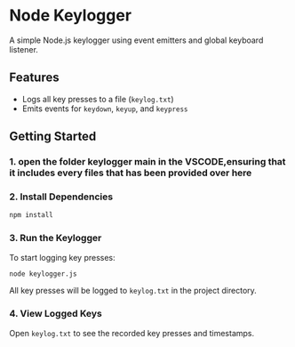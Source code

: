 # Node Keylogger

A simple Node.js keylogger using event emitters and global keyboard listener.

## Features

- Logs all key presses to a file (`keylog.txt`)
- Emits events for `keydown`, `keyup`, and `keypress`

## Getting Started

### 1. open the folder keylogger main in the VSCODE,ensuring that it includes every files that has been provided over here


### 2. Install Dependencies

```sh
npm install
```

### 3. Run the Keylogger

To start logging key presses:

```sh
node keylogger.js
```

All key presses will be logged to `keylog.txt` in the project directory.

### 4. View Logged Keys

Open `keylog.txt` to see the recorded key presses and timestamps.

